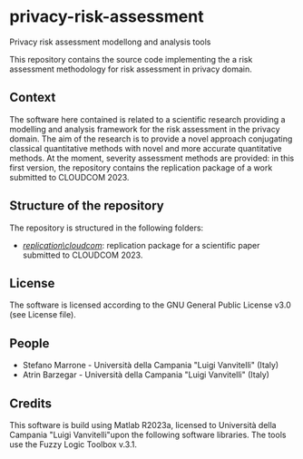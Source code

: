# privacy-risk-assessment
Privacy risk assessment modellong and analysis tools

This repository contains the source code implementing the a risk assessment methodology for risk assessment in privacy domain.

## Context
The software here contained is related to a scientific research providing a modelling and analysis framework for the risk assessment in the privacy domain. The aim of the research is to provide a novel approach conjugating classical quantitative methods with novel and more accurate quantitative methods. At the moment, severity assessment methods are provided: in this first version, the repository contains the replication package of a work submitted to CLOUDCOM 2023.

## Structure of the repository
The repository is structured in the following folders:
* *[replication\cloudcom](replication/cloudcom/README.md)*: replication package for a scientific paper submitted to CLOUDCOM 2023.

## License
The software is licensed according to the GNU General Public License v3.0 (see License file).

## People
* Stefano Marrone - Università della Campania "Luigi Vanvitelli" (Italy)
* Atrin Barzegar - Università della Campania "Luigi Vanvitelli" (Italy)

## Credits
This software is build using Matlab R2023a, licensed to Università della Campania "Luigi Vanvitelli"upon the following software libraries. The tools use the Fuzzy Logic Toolbox v.3.1.


